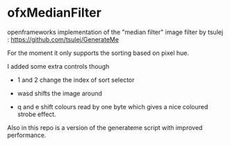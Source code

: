 # ofxMedianFilter
openframeworks implementation of the "median filter" image filter by tsulej : https://github.com/tsulej/GenerateMe

For the moment it only supports the sorting based on pixel hue.

I added some extra controls though

* 1 and 2 change the index of sort selector

* wasd shifts the image around

* q and e shift colours read by one byte which gives a nice coloured strobe effect.

Also in this repo is a version of the generateme script with improved performance.
